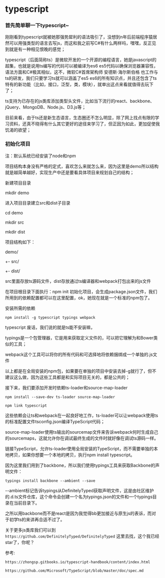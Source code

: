 # typescript

### 首先简单聊一下typescript~

刚刚看到typescript就被她那强势犀利的语法吸引了，没想到n年后前端程序猿居然可以用强类型的语言去写js，而这和我之前写C#有什么两样吗，嘿嘿，反正见到就是有一种相见恨晚的感觉；

typescript（后面简称ts）是微软开发的一个开源的编程语言，她是javascript的超集，也就是说用ts编写的代码可以被编译为es6 es5代码以确保浏览器兼容性，语法方面和C#极其相似，这不，微软C#首席架构师 安德斯·海尔斯伯格 也工作与ts的研发，我们只要学习ts就可以涵盖了es5 es6的所有知识点，并且还包含了ts特有的新功能（比如，接口，泛型，类，模块），就单出这点来看就值得去玩下了；

ts支持为已存在的js类库添加类型头文件，比如当下流行的react、backbone、jQuery、MongoDB、Node.js、D3.js等；

目前来看，由于ts还是新生态语言，生态圈还不怎么明显，除了网上找点有限的学习资料，还真不晓得有什么其它更好的途径来学习了，但正因为如此，更加促使我饥渴的欲望；

### 初始化项目

注：默认系统已经安装了node和npm

项目结构本身没有严格的定式，喜欢怎么来就怎么来，因为这里是demo所以结构就是越简单越好，实现生产中还是要看具体项目来规划自己的结构；

新建项目目录

mkdir demo

进入项目目录建立src和dist子目录

cd demo

mkdir src

mkdir dist

项目结构如下：

demo/

   +- src/

   +- dist/

src里面存放ts源码文件，dist存放通过ts编译器和webpack打包出来的js文件

在项目根目录下面执行：npm init 初始化项目，会生成package.json文件，我们所用到的依赖配置都可以在这里配置，ok，她现在就是一个标准的npm包了。

安装所需的依赖

`npm install -g typescript typings webpack`

typescript 废话，我们说的就是ts能不安装嘛，

typings是一个包管理器，它是用来获取定义文件的，可以把它理解为和Bower类似的工具；

webpack这个工具可以将你的所有代码和可选择地将依赖捆绑成一个单独的.js文件

以上都是在全局安装的npm包，如果要在单独的项目中安装去掉-g就行了，但不建议这么做，因为这些工具都是和实际项目无关的，都是公共的；

接下来，我们要添加开发时依赖ts-loader和source-map-loader

`npm install --save-dev ts-loader source-map-loader`

`npm link typescript`

这些依赖会让ts和webpack在一起良好地工作，ts-loader可以让webpack使用ts的标准配置文件tsconfig.json编译TypeScript代码；

source-map-loader使用ts输出的sourcemap文件来告诉webpack何时生成自己的sourcemaps，这就允许你在调试最终生成的文件时就好像在调试ts源码一样。

链接TypeScript，允许ts-loader使用全局安装的TypeScript，而不需要单独的本地拷贝，如果你想要一个本地的拷贝，执行npm install typescript。

因为这里我们用到了backbone，所以我们使用typings工具来获取Backbone的声明文件：

`typings install backbone --ambient --save`

--ambient标记告诉typings从DefinitelyTyped获取声明文件，这是由社区维护的.d.ts文件仓库，这个命令会创建一个名为typings.json的文件和一个typings目录在当前目录下。

之所以用backbone而不是react是因为我觉得bb更加接近与原生js的表诉，而对于初学ts的来讲再合适不过了。

关于更多js类库我们可以到 `https://github.com/DefinitelyTyped/DefinitelyTyped` 这里去找，这个我已经star了，你呢？

参考:

`https://zhongsp.gitbooks.io/typescript-handbook/content/index.html`

`https://github.com/Microsoft/TypeScript/blob/master/doc/spec.md`